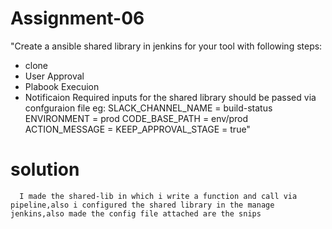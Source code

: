 # Assignment-06
"Create a ansible shared library in jenkins for your tool with following steps:
- clone
- User Approval
- Plabook Execuion
- Notificaion
Required inputs for the shared library should be passed via confguraion file
eg:
SLACK_CHANNEL_NAME  = build-status
ENVIRONMENT         = prod
CODE_BASE_PATH      = env/prod
ACTION_MESSAGE      = <channel message>
KEEP_APPROVAL_STAGE = true"

# solution

      I made the shared-lib in which i write a function and call via pipeline,also i configured the shared library in the manage jenkins,also made the config file attached are the snips


